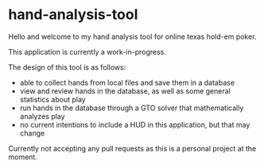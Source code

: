 # hand-analysis-tool

Hello and welcome to my hand analysis tool for online texas hold-em poker.

This application is currently a work-in-progress.

The design of this tool is as follows:
- able to collect hands from local files and save them in a database
- view and review hands in the database, as well as some general statistics about play
- run hands in the database through a GTO solver that mathematically analyzes play
- no current intentions to include a HUD in this application, but that may change

Currently not accepting any pull requests as this is a personal project at the moment.